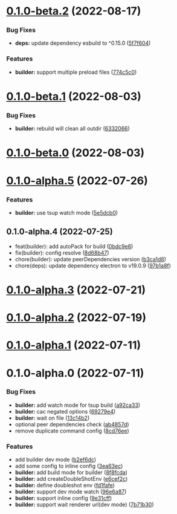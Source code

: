 # [0.1.0-beta.2](https://github.com/archergu/doubleshot/compare/builder@0.1.0-beta.1...builder@0.1.0-beta.2) (2022-08-17)


### Bug Fixes

* **deps:** update dependency esbuild to ^0.15.0 ([5f7f604](https://github.com/archergu/doubleshot/commit/5f7f604cf9c895840bc7b13aa5c9b41524da8dba))


### Features

* **builder:** support multiple preload files ([774c5c0](https://github.com/archergu/doubleshot/commit/774c5c0fb268964a91eb74f106bb8550c7327ab6))



# [0.1.0-beta.1](https://github.com/archergu/doubleshot/compare/builder@0.1.0-beta.0...builder@0.1.0-beta.1) (2022-08-03)


### Bug Fixes

* **builder:** rebuild will clean all outdir ([6332066](https://github.com/archergu/doubleshot/commit/6332066fb6cb88e428be7441395ad1338e9654d8))



# [0.1.0-beta.0](https://github.com/archergu/doubleshot/compare/builder@0.1.0-alpha.5...builder@0.1.0-beta.0) (2022-08-03)



# [0.1.0-alpha.5](https://github.com/archergu/doubleshot/compare/builder@0.1.0-alpha.4...builder@0.1.0-alpha.5) (2022-07-26)


### Features

* **builder:** use tsup watch mode ([5e5dcb0](https://github.com/archergu/doubleshot/commit/5e5dcb09d34a1e12cb72baa755af3cd4c04ddc95))



## 0.1.0-alpha.4 (2022-07-25)

* feat(builder): add autoPack for build ([0bdc9e6](https://github.com/archergu/doubleshot/commit/0bdc9e6))
* fix(builder): config resolve ([8d68b47](https://github.com/archergu/doubleshot/commit/8d68b47))
* chore(builder): update peerDependencies version ([b3ca1d8](https://github.com/archergu/doubleshot/commit/b3ca1d8))
* chore(deps): update dependency electron to v19.0.9 ([97b1a8f](https://github.com/archergu/doubleshot/commit/97b1a8f))



# [0.1.0-alpha.3](https://github.com/archergu/doubleshot/compare/builder@0.1.0-alpha.2...builder@0.1.0-alpha.3) (2022-07-21)



# [0.1.0-alpha.2](https://github.com/Doubleshotjs/doubleshot/compare/builder@0.1.0-alpha.1...builder@0.1.0-alpha.2) (2022-07-19)



# [0.1.0-alpha.1](https://github.com/Doubleshotjs/doubleshot/compare/builder@0.1.0-alpha.0...builder@0.1.0-alpha.1) (2022-07-11)



# 0.1.0-alpha.0 (2022-07-11)


### Bug Fixes

* **builder:** add watch mode for tsup build ([a92ca33](https://github.com/Doubleshotjs/doubleshot/commit/a92ca334185dcb38ba296cdf2b20f77454a06d4e))
* **builder:** cac negated options ([69279e4](https://github.com/Doubleshotjs/doubleshot/commit/69279e494b512e030cf163a782e0cbc0c1f74de0))
* **builder:** wait on file ([13c14b2](https://github.com/Doubleshotjs/doubleshot/commit/13c14b2af6190193f160e3fc506aa726d33058db))
* optional peer dependencies check ([ab4857d](https://github.com/Doubleshotjs/doubleshot/commit/ab4857d299f1639f51340cc53738a0c2ca0a6926))
* remove duplicate command config ([8cd76ee](https://github.com/Doubleshotjs/doubleshot/commit/8cd76ee9006dcafacd000fe8f09aa80dedcfd859))


### Features

* add builder dev mode ([b2ef6dc](https://github.com/Doubleshotjs/doubleshot/commit/b2ef6dce87670d4167e36f19e65a3c07edabbbba))
* add some config to inline config ([3ea63ec](https://github.com/Doubleshotjs/doubleshot/commit/3ea63ece30bbb265a1086dd2057e398639a0935c))
* **builder:** add build mode for builder ([8f8fcda](https://github.com/Doubleshotjs/doubleshot/commit/8f8fcdad92649901c842d5f65066678c583db17d))
* **builder:** add createDoubleShotEnv ([e6cef2c](https://github.com/Doubleshotjs/doubleshot/commit/e6cef2c2404b7668897cee9f830a2d0228cc6cf3))
* **builder:** define doubleshot env ([fd1fafe](https://github.com/Doubleshotjs/doubleshot/commit/fd1fafee6fee281db6ad39f61aa9ba1879655624))
* **builder:** support dev mode watch ([96e6a87](https://github.com/Doubleshotjs/doubleshot/commit/96e6a87303c036f3995debc3fae4d5616d612f49))
* **builder:** support inline config ([9e31cff](https://github.com/Doubleshotjs/doubleshot/commit/9e31cff1c682611d13c0be5851c30393b9b3eb2b))
* **builder:** support wait renderer url(dev mode) ([7b71b30](https://github.com/Doubleshotjs/doubleshot/commit/7b71b30a3427551331b1fac577a996efde689abf))



